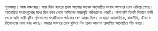 শুভসন্ধ্যা। আজ মঙ্গলবার। সারা দিনে হয়তো প্রথম আলোর অনেক আলোচিত সংবাদ আপনার চোখ এড়িয়ে গেছে। আলোচিত সংবাদগুলোর মধ্যে ছিল কাল থেকে অফিসের সময়সূচি পরিবর্তনের খবরটি। পাশাপাশি তিনটি বিভাগে ভারী থেকে অতি ভারী বৃষ্টির পূর্বাভাসের খবরটিতেও পাঠকের বেশ আগ্রহ ছিল। এ ছাড়া আন্তর্জাতিক, রাজনীতি, ক্রীড়া ও বিনোদনের নানা খবর আছে। সন্ধ্যার অবসরে চোখ বুলিয়ে নিন প্রথম আলোয় প্রকাশিত আলোচিত পাঁচ খবরে।
